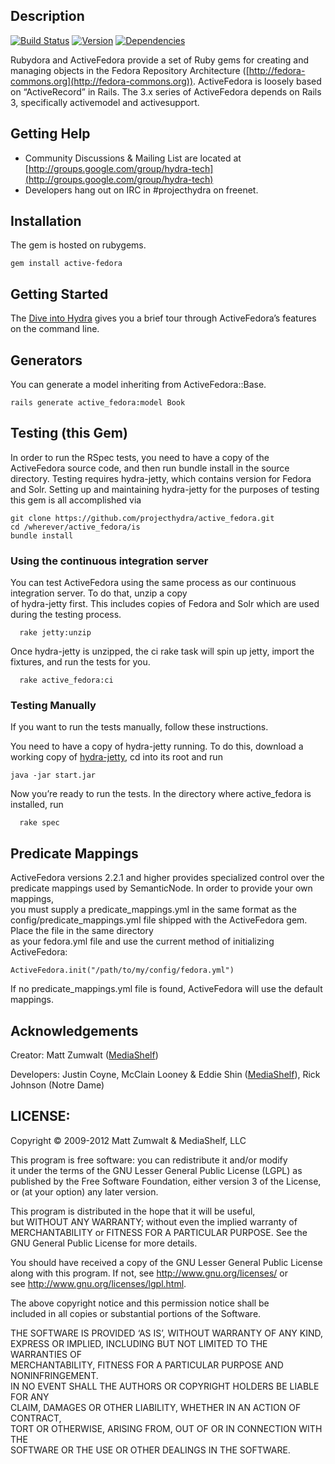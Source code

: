 Description
-----------

[![Build Status](https://travis-ci.org/projecthydra/active_fedora.png?branch=master)](https://travis-ci.org/projecthydra/active\_fedora)
[![Version](https://badge.fury.io/rb/active-fedora.png)](http://badge.fury.io/rb/active-fedora)
[![Dependencies](https://gemnasium.com/projecthydra/active_fedora.png)](https://gemnasium.com/projecthydra/active\_fedora)

Rubydora and ActiveFedora provide a set of Ruby gems for creating and
managing objects in the Fedora Repository Architecture
([http://fedora-commons.org](http://fedora-commons.org)). ActiveFedora
is loosely based on “ActiveRecord” in Rails. The 3.x series of
ActiveFedora depends on Rails 3, specifically activemodel and
activesupport.

Getting Help
------------

-   Community Discussions & Mailing List are located at
    [http://groups.google.com/group/hydra-tech](http://groups.google.com/group/hydra-tech)
-   Developers hang out on IRC in \#projecthydra on freenet.

Installation
------------

The gem is hosted on rubygems.

    gem install active-fedora

Getting Started
---------------

The [Dive into Hydra](https://github.com/projecthydra/hydra/wiki/Dive-into-Hydra)
gives you a brief tour through ActiveFedora’s features on the command
line.

Generators
----------

You can generate a model inheriting from ActiveFedora::Base.

    rails generate active_fedora:model Book

Testing (this Gem)
------------------

In order to run the RSpec tests, you need to have a copy of the
ActiveFedora source code, and then run bundle install in the source
directory. Testing requires hydra-jetty, which contains version for
Fedora and Solr. Setting up and maintaining hydra-jetty for the purposes
of testing this gem is all accomplished via

    git clone https://github.com/projecthydra/active_fedora.git
    cd /wherever/active_fedora/is
    bundle install

### Using the continuous integration server

You can test ActiveFedora using the same process as our continuous
integration server. To do that, unzip a copy\
of hydra-jetty first. This includes copies of Fedora and Solr which are
used during the testing process.

      rake jetty:unzip 

Once hydra-jetty is unzipped, the ci rake task will spin up jetty,
import the fixtures, and run the tests for you.

      rake active_fedora:ci

### Testing Manually

If you want to run the tests manually, follow these instructions.

You need to have a copy of hydra-jetty running. To do this, download a
working copy of
[hydra-jetty](https://github.com/projecthydra/hydra-jetty), cd into its
root and run

    java -jar start.jar

Now you’re ready to run the tests. In the directory where active\_fedora
is installed, run

      rake spec

Predicate Mappings
------------------

ActiveFedora versions 2.2.1 and higher provides specialized control over
the predicate mappings used by SemanticNode. In order to provide your
own mappings, \
you must supply a predicate\_mappings.yml in the same format as the
config/predicate\_mappings.yml file shipped with the ActiveFedora gem.
Place the file in the same directory\
as your fedora.yml file and use the current method of initializing
ActiveFedora:

    ActiveFedora.init("/path/to/my/config/fedora.yml")

If no predicate\_mappings.yml file is found, ActiveFedora will use the
default mappings.

Acknowledgements
----------------

Creator: Matt Zumwalt ([MediaShelf](http://yourmediashelf.com))

Developers:
Justin Coyne, McClain Looney & Eddie Shin
([MediaShelf](http://yourmediashelf.com)), Rick Johnson (Notre Dame)

LICENSE:
--------

Copyright © 2009-2012 Matt Zumwalt & MediaShelf, LLC

This program is free software: you can redistribute it and/or modify\
it under the terms of the GNU Lesser General Public License (LGPL) as \
published by the Free Software Foundation, either version 3 of the
License, \
or (at your option) any later version.

This program is distributed in the hope that it will be useful,\
but WITHOUT ANY WARRANTY; without even the implied warranty of\
MERCHANTABILITY or FITNESS FOR A PARTICULAR PURPOSE. See the\
GNU General Public License for more details.

You should have received a copy of the GNU Lesser General Public
License\
along with this program. If not, see <http://www.gnu.org/licenses/> or \
see <http://www.gnu.org/licenses/lgpl.html>.

The above copyright notice and this permission notice shall be\
included in all copies or substantial portions of the Software.

THE SOFTWARE IS PROVIDED ‘AS IS’, WITHOUT WARRANTY OF ANY KIND,\
EXPRESS OR IMPLIED, INCLUDING BUT NOT LIMITED TO THE WARRANTIES OF\
MERCHANTABILITY, FITNESS FOR A PARTICULAR PURPOSE AND NONINFRINGEMENT.\
IN NO EVENT SHALL THE AUTHORS OR COPYRIGHT HOLDERS BE LIABLE FOR ANY\
CLAIM, DAMAGES OR OTHER LIABILITY, WHETHER IN AN ACTION OF CONTRACT,\
TORT OR OTHERWISE, ARISING FROM, OUT OF OR IN CONNECTION WITH THE\
SOFTWARE OR THE USE OR OTHER DEALINGS IN THE SOFTWARE.
